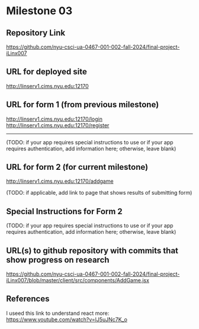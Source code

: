 Milestone 03
===

Repository Link
---
https://github.com/nyu-csci-ua-0467-001-002-fall-2024/final-project-iLinx007

URL for deployed site 
---
http://linserv1.cims.nyu.edu:12170

URL for form 1 (from previous milestone)  
---
http://linserv1.cims.nyu.edu:12170/login
http://linserv1.cims.nyu.edu:12170/register

---
(TODO: if your app requires special instructions to use or if your app requires authentication, add information here; otherwise, leave blank)

URL for form 2 (for current milestone)
---

http://linserv1.cims.nyu.edu:12170/addgame

(TODO: if applicable, add link to page that shows results of submitting form)

Special Instructions for Form 2
---
(TODO: if your app requires special instructions to use or if your app requires authentication, add information here; otherwise, leave blank)

URL(s) to github repository with commits that show progress on research
--- 
https://github.com/nyu-csci-ua-0467-001-002-fall-2024/final-project-iLinx007/blob/master/client/src/components/AddGame.jsx

References 
---
I useed this link to understand react more: https://www.youtube.com/watch?v=lJ5uJNc7K_o
